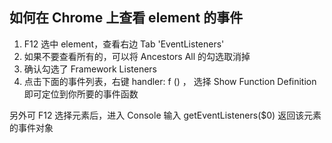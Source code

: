 
## 如何在 Chrome 上查看 element 的事件

1. F12 选中 element，查看右边 Tab 'EventListeners'
2. 如果不要查看所有的，可以将 Ancestors All 的勾选取消掉
3. 确认勾选了 Framework Listeners
4. 点击下面的事件列表，右键 handler: f () ， 选择 Show Function Definition 即可定位到你所要的事件函数

另外可 F12 选择元素后，进入 Console 输入 getEventListeners($0) 返回该元素的事件对象